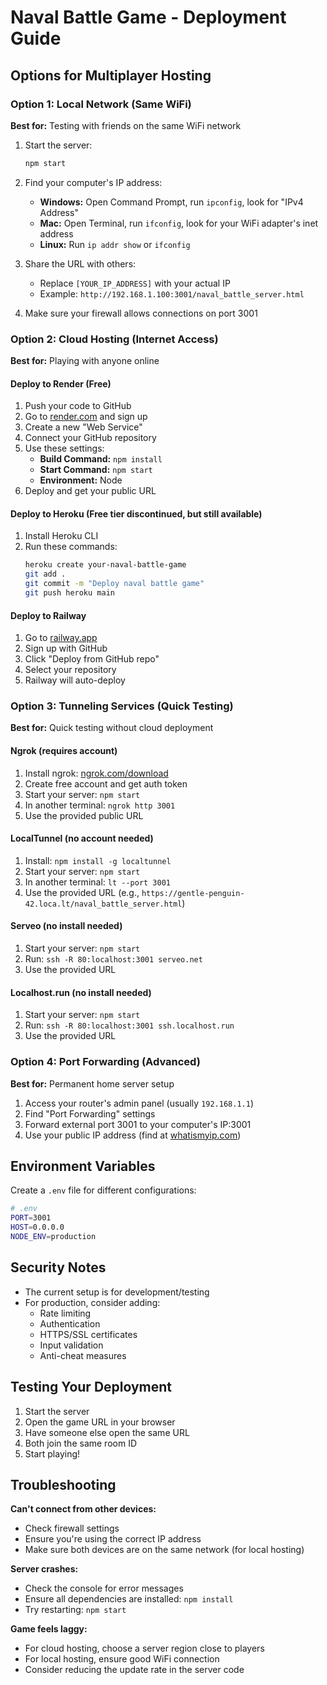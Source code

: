 # Naval Battle Game - Deployment Guide

## Options for Multiplayer Hosting

### Option 1: Local Network (Same WiFi)
**Best for:** Testing with friends on the same WiFi network

1. Start the server:
   ```bash
   npm start
   ```

2. Find your computer's IP address:
   - **Windows:** Open Command Prompt, run `ipconfig`, look for "IPv4 Address"
   - **Mac:** Open Terminal, run `ifconfig`, look for your WiFi adapter's inet address
   - **Linux:** Run `ip addr show` or `ifconfig`

3. Share the URL with others:
   - Replace `[YOUR_IP_ADDRESS]` with your actual IP
   - Example: `http://192.168.1.100:3001/naval_battle_server.html`

4. Make sure your firewall allows connections on port 3001

### Option 2: Cloud Hosting (Internet Access)
**Best for:** Playing with anyone online

#### Deploy to Render (Free)
1. Push your code to GitHub
2. Go to [render.com](https://render.com) and sign up
3. Create a new "Web Service"
4. Connect your GitHub repository
5. Use these settings:
   - **Build Command:** `npm install`
   - **Start Command:** `npm start`
   - **Environment:** Node
6. Deploy and get your public URL

#### Deploy to Heroku (Free tier discontinued, but still available)
1. Install Heroku CLI
2. Run these commands:
   ```bash
   heroku create your-naval-battle-game
   git add .
   git commit -m "Deploy naval battle game"
   git push heroku main
   ```

#### Deploy to Railway
1. Go to [railway.app](https://railway.app)
2. Sign up with GitHub
3. Click "Deploy from GitHub repo"
4. Select your repository
5. Railway will auto-deploy

### Option 3: Tunneling Services (Quick Testing)
**Best for:** Quick testing without cloud deployment

#### Ngrok (requires account)
1. Install ngrok: [ngrok.com/download](https://ngrok.com/download)
2. Create free account and get auth token
3. Start your server: `npm start`
4. In another terminal: `ngrok http 3001`
5. Use the provided public URL

#### LocalTunnel (no account needed)
1. Install: `npm install -g localtunnel`
2. Start your server: `npm start`
3. In another terminal: `lt --port 3001`
4. Use the provided URL (e.g., `https://gentle-penguin-42.loca.lt/naval_battle_server.html`)

#### Serveo (no install needed)
1. Start your server: `npm start`
2. Run: `ssh -R 80:localhost:3001 serveo.net`
3. Use the provided URL

#### Localhost.run (no install needed)
1. Start your server: `npm start`
2. Run: `ssh -R 80:localhost:3001 ssh.localhost.run`
3. Use the provided URL

### Option 4: Port Forwarding (Advanced)
**Best for:** Permanent home server setup

1. Access your router's admin panel (usually `192.168.1.1`)
2. Find "Port Forwarding" settings
3. Forward external port 3001 to your computer's IP:3001
4. Use your public IP address (find at [whatismyip.com](https://whatismyip.com))

## Environment Variables

Create a `.env` file for different configurations:

```bash
# .env
PORT=3001
HOST=0.0.0.0
NODE_ENV=production
```

## Security Notes

- The current setup is for development/testing
- For production, consider adding:
  - Rate limiting
  - Authentication
  - HTTPS/SSL certificates
  - Input validation
  - Anti-cheat measures

## Testing Your Deployment

1. Start the server
2. Open the game URL in your browser
3. Have someone else open the same URL
4. Both join the same room ID
5. Start playing!

## Troubleshooting

**Can't connect from other devices:**
- Check firewall settings
- Ensure you're using the correct IP address
- Make sure both devices are on the same network (for local hosting)

**Server crashes:**
- Check the console for error messages
- Ensure all dependencies are installed: `npm install`
- Try restarting: `npm start`

**Game feels laggy:**
- For cloud hosting, choose a server region close to players
- For local hosting, ensure good WiFi connection
- Consider reducing the update rate in the server code